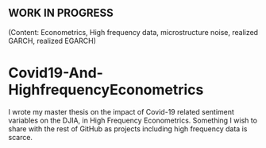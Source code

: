 ## WORK IN PROGRESS
(Content: Econometrics, High frequency data, microstructure noise, realized GARCH, realized EGARCH)

# Covid19-And-HighfrequencyEconometrics
I wrote my master thesis on the impact of Covid-19 related sentiment variables on the DJIA, in High Frequency Econometrics. Something I wish to share with the rest of GitHub as projects including high frequency data is scarce.
